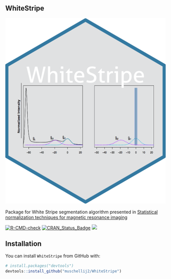 
<!-- README.md is generated from README.Rmd. Please edit that file -->
WhiteStripe
-----------

![Sticker](sticker.png)

Package for White Stripe segmentation algorithm presented in [Statistical normalization techniques for magnetic resonance imaging](https://www.sciencedirect.com/science/article/pii/S221315821400117X)

[![R-CMD-check](https://github.com/PennSIVE/WhiteStripe/actions/workflows/r-cmd-check.yml/badge.svg)](https://github.com/PennSIVE/WhiteStripe/actions/workflows/r-cmd-check.yml) [![CRAN\_Status\_Badge](https://www.r-pkg.org/badges/version/WhiteStripe)](https://cran.rstudio.com/web/packages/WhiteStripe/index.html) [![](https://cranlogs.r-pkg.org/badges/grand-total/WhiteStripe)](https://cran.rstudio.com/web/packages/WhiteStripe/index.html)

Installation
------------

You can install `WhiteStripe` from GitHub with:

``` r
# install.packages("devtools")
devtools::install_github("muschellij2/WhiteStripe")
```
